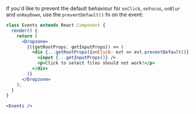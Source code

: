 If you'd like to prevent the default behaviour for `onClick`, `onFocus`, `onBlur` and `onKeyDown`, use the `preventDefault()` fn on the event:

```jsx harmony
class Events extends React.Component {
  render() {
    return (
      <Dropzone>
        {({getRootProps, getInputProps}) => (
          <div {...getRootProps({onClick: evt => evt.preventDefault()})}>
            <input {...getInputProps()} />
            <p>Click to select files should not work!</p>
          </div>
        )}
      </Dropzone>
    );
  }
}

<Events />
```
